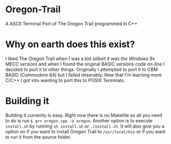 # Oregon-Trail
A ASCII Terminal Port of The Oregon Trail programmed in C++
# Why on earth does this exist?
I liked The Oregon Trail when I was a kid *(albeit it was the Windows 9x MECC version)* and when I found the original BASIC versions code on-line I decided to port it to other things. Originally I attempted to port it to CBM BASIC (Commodore 64) but I failed miserably. Now that I'm learning more C/C++ I got into wanting to port this to POSIX Terminals. 
# Building it
Building it currently is easy. Right now there is no Makefile so all you need to do is run
`$ g++ oregon.cpp -o oregon`.
Another option is to execute `install.sh` by running `sh install.sh` or `./install.sh`. It will also give you a option on if you want to install Oregon Trail to `/usr/local/bin` or if you want to run it from the source folder.
